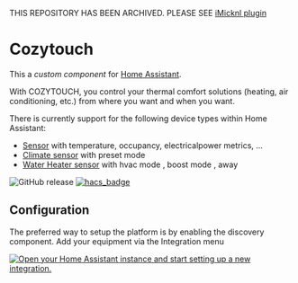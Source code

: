 THIS REPOSITORY HAS BEEN ARCHIVED. PLEASE SEE 
[iMicknl plugin](https://github.com/iMicknl/ha-tahoma)

# Cozytouch
This a *custom component* for [Home Assistant](https://www.home-assistant.io/). 

With COZYTOUCH, you control your thermal comfort solutions (heating, air conditioning, etc.) from where you want and when you want.

There is currently support for the following device types within Home Assistant:

* [Sensor](#sensor) with temperature, occupancy, electricalpower metrics, ...
* [Climate sensor](#sensor) with preset mode
* [Water Heater sensor](#presence-detection) with hvac mode , boost mode , away


![GitHub release](https://img.shields.io/github/release/Cyr-ius/hass-cozytouch)
[![hacs_badge](https://img.shields.io/badge/HACS-Default-orange.svg)](https://github.com/hacs/integration)

## Configuration

The preferred way to setup the platform is by enabling the discovery component.
Add your equipment via the Integration menu

[![Open your Home Assistant instance and start setting up a new integration.](https://my.home-assistant.io/badges/config_flow_start.svg)](https://my.home-assistant.io/redirect/config_flow_start/?domain=cozytouch)
